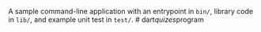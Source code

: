 A sample command-line application with an entrypoint in `bin/`, library code
in `lib/`, and example unit test in `test/`.
#   d a r t _ q u i z e s _ p r o g r a m  
 